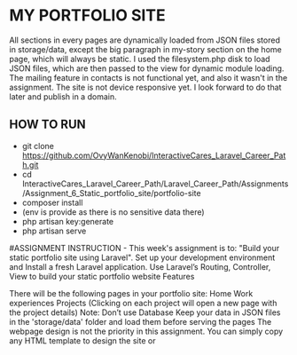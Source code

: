 # MY PORTFOLIO SITE

All sections in every pages are dynamically loaded from JSON files stored in storage/data, except the big paragraph in my-story section on the home page, which will always be static.
I used the filesystem.php disk to load JSON files, which are then passed to the view for dynamic module loading.
The mailing feature in contacts is not functional yet, and also it wasn't in the assignment.
The site is not device responsive yet. I look forward to do that later and publish in a domain.

## HOW TO RUN
* git clone https://github.com/OvyWanKenobi/InteractiveCares_Laravel_Career_Path.git
* cd InteractiveCares_Laravel_Career_Path/Laravel_Career_Path/Assignments/Assignment_6_Static_portfolio_site/portfolio-site
* composer install
* (env is provide as there is no sensitive data there)
* php artisan key:generate
* php artisan serve





#ASSIGNMENT INSTRUCTION -
This week's assignment is to: "Build your static portfolio site using Laravel".
Set up your development environment and Install a fresh Laravel application.
Use Laravel’s Routing, Controller, View to build your static portfolio website
Features

There will be the following pages in your portfolio site:
Home
Work experiences
Projects (Clicking on each project will open a new page with the project details)
Note:
Don’t use Database
Keep your data in JSON files in the 'storage/data' folder and load them before serving the pages
The webpage design is not the priority in this assignment. You can simply copy any HTML template to design the site or 
